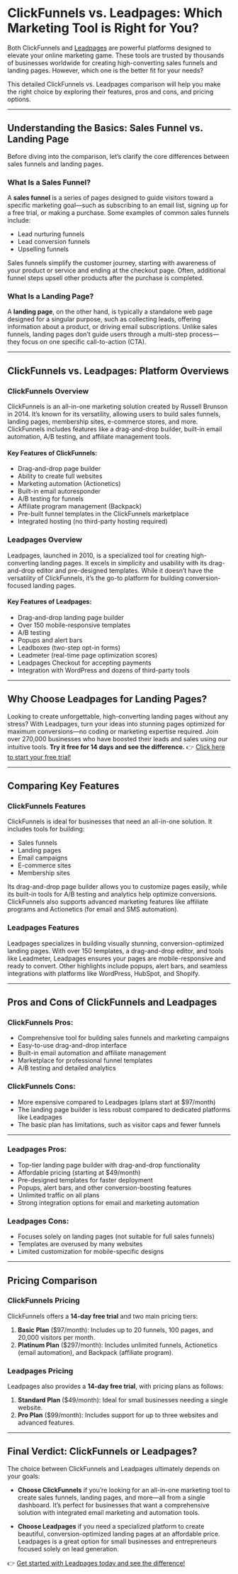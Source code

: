 # ClickFunnels vs. Leadpages: Which Marketing Tool is Right for You?

Both ClickFunnels and [Leadpages](https://bit.ly/LEadPages) are powerful platforms designed to elevate your online marketing game. These tools are trusted by thousands of businesses worldwide for creating high-converting sales funnels and landing pages. However, which one is the better fit for your needs?

This detailed ClickFunnels vs. Leadpages comparison will help you make the right choice by exploring their features, pros and cons, and pricing options.

---

## Understanding the Basics: Sales Funnel vs. Landing Page

Before diving into the comparison, let’s clarify the core differences between sales funnels and landing pages.

### What Is a Sales Funnel?

A **sales funnel** is a series of pages designed to guide visitors toward a specific marketing goal—such as subscribing to an email list, signing up for a free trial, or making a purchase. Some examples of common sales funnels include:

- Lead nurturing funnels
- Lead conversion funnels
- Upselling funnels

Sales funnels simplify the customer journey, starting with awareness of your product or service and ending at the checkout page. Often, additional funnel steps upsell other products after the purchase is completed.

### What Is a Landing Page?

A **landing page**, on the other hand, is typically a standalone web page designed for a singular purpose, such as collecting leads, offering information about a product, or driving email subscriptions. Unlike sales funnels, landing pages don’t guide users through a multi-step process—they focus on one specific call-to-action (CTA).

---

## ClickFunnels vs. Leadpages: Platform Overviews

### ClickFunnels Overview

ClickFunnels is an all-in-one marketing solution created by Russell Brunson in 2014. It’s known for its versatility, allowing users to build sales funnels, landing pages, membership sites, e-commerce stores, and more. ClickFunnels includes features like a drag-and-drop builder, built-in email automation, A/B testing, and affiliate management tools.

#### Key Features of ClickFunnels:
- Drag-and-drop page builder
- Ability to create full websites
- Marketing automation (Actionetics)
- Built-in email autoresponder
- A/B testing for funnels
- Affiliate program management (Backpack)
- Pre-built funnel templates in the ClickFunnels marketplace
- Integrated hosting (no third-party hosting required)

### Leadpages Overview

Leadpages, launched in 2010, is a specialized tool for creating high-converting landing pages. It excels in simplicity and usability with its drag-and-drop editor and pre-designed templates. While it doesn’t have the versatility of ClickFunnels, it’s the go-to platform for building conversion-focused landing pages.

#### Key Features of Leadpages:
- Drag-and-drop landing page builder
- Over 150 mobile-responsive templates
- A/B testing
- Popups and alert bars
- Leadboxes (two-step opt-in forms)
- Leadmeter (real-time page optimization scores)
- Leadpages Checkout for accepting payments
- Integration with WordPress and dozens of third-party tools

---

## Why Choose Leadpages for Landing Pages?

Looking to create unforgettable, high-converting landing pages without any stress? With Leadpages, turn your ideas into stunning pages optimized for maximum conversions—no coding or marketing expertise required. Join over 270,000 businesses who have boosted their leads and sales using our intuitive tools. **Try it free for 14 days and see the difference.** 👉 [Click here to start your free trial!](https://bit.ly/LEadPages)

---

## Comparing Key Features

### ClickFunnels Features
ClickFunnels is ideal for businesses that need an all-in-one solution. It includes tools for building:
- Sales funnels
- Landing pages
- Email campaigns
- E-commerce sites
- Membership sites

Its drag-and-drop page builder allows you to customize pages easily, while its built-in tools for A/B testing and analytics help optimize conversions. ClickFunnels also supports advanced marketing features like affiliate programs and Actionetics (for email and SMS automation).

### Leadpages Features
Leadpages specializes in building visually stunning, conversion-optimized landing pages. With over 150 templates, a drag-and-drop editor, and tools like Leadmeter, Leadpages ensures your pages are mobile-responsive and ready to convert. Other highlights include popups, alert bars, and seamless integrations with platforms like WordPress, HubSpot, and Shopify.

---

## Pros and Cons of ClickFunnels and Leadpages

### ClickFunnels Pros:
- Comprehensive tool for building sales funnels and marketing campaigns
- Easy-to-use drag-and-drop interface
- Built-in email automation and affiliate management
- Marketplace for professional funnel templates
- A/B testing and detailed analytics

### ClickFunnels Cons:
- More expensive compared to Leadpages (plans start at $97/month)
- The landing page builder is less robust compared to dedicated platforms like Leadpages
- The basic plan has limitations, such as visitor caps and fewer funnels

---

### Leadpages Pros:
- Top-tier landing page builder with drag-and-drop functionality
- Affordable pricing (starting at $49/month)
- Pre-designed templates for faster deployment
- Popups, alert bars, and other conversion-boosting features
- Unlimited traffic on all plans
- Strong integration options for email and marketing automation

### Leadpages Cons:
- Focuses solely on landing pages (not suitable for full sales funnels)
- Templates are overused by many websites
- Limited customization for mobile-specific designs

---

## Pricing Comparison

### ClickFunnels Pricing
ClickFunnels offers a **14-day free trial** and two main pricing tiers:

1. **Basic Plan** ($97/month): Includes up to 20 funnels, 100 pages, and 20,000 visitors per month.
2. **Platinum Plan** ($297/month): Includes unlimited funnels, Actionetics (email automation), and Backpack (affiliate program).

### Leadpages Pricing
Leadpages also provides a **14-day free trial**, with pricing plans as follows:

1. **Standard Plan** ($49/month): Ideal for small businesses needing a single website.
2. **Pro Plan** ($99/month): Includes support for up to three websites and advanced features.

---

## Final Verdict: ClickFunnels or Leadpages?

The choice between ClickFunnels and Leadpages ultimately depends on your goals:

- **Choose ClickFunnels** if you’re looking for an all-in-one marketing tool to create sales funnels, landing pages, and more—all from a single dashboard. It’s perfect for businesses that want a comprehensive solution with integrated email marketing and automation tools.

- **Choose Leadpages** if you need a specialized platform to create beautiful, conversion-optimized landing pages at an affordable price. Leadpages is a great option for small businesses and entrepreneurs focused solely on lead generation.

👉 [Get started with Leadpages today and see the difference!](https://bit.ly/LEadPages)
